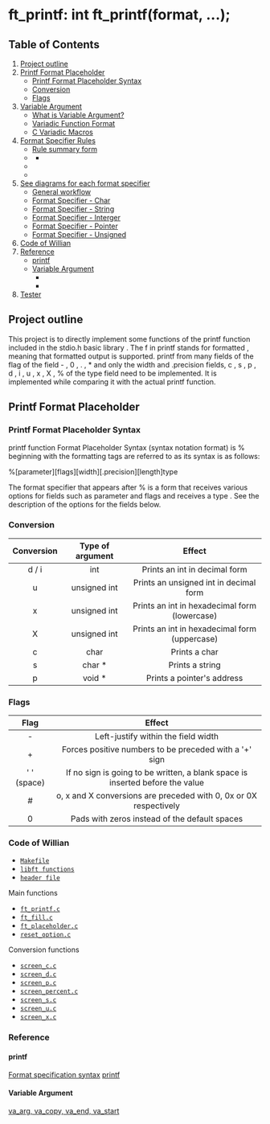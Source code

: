 # ft_printf: int   ft_printf(format, ...);

## Table of Contents
1. [Project outline](#Project-outline)
2. [Printf Format Placeholder](#Printf-Format-Placeholder)
	- [Printf Format Placeholder Syntax](#Printf-Format-Placeholder-Syntax)
	- [Conversion](#Conversion)
	- [Flags](#Flags)
3. [Variable Argument](#Variable-Argument)
	- [What is Variable Argument?](#What-is-Variable-Argument?)
	- [Variadic Function Format](#Variadic-Function-Format)
	- [C Variadic Macros](#C-Variadic-Macros)
4. [Format Specifier Rules](#Format-Specifier-Rules)
	- [Rule summary form](#Rule-summary-form)
	- [](#)
	   - [](#)
	- [](#)
	- [](#)
5. [See diagrams for each format specifier](#See-diagrams-for-each-format-specifier)
	- [General workflow](#General-workflow)
	- [Format Specifier - Char](#Format-Specifier---Char)
	- [Format Specifier - String](#Format-Specifier---String)
	- [Format Specifier - Interger](#Format-Specifier---Interger)
	- [Format Specifier - Pointer](#Format-Specifier---Pointer)
	- [Format Specifier - Unsigned](#Format-Specifier---Unsigned)
6. [Code of Willian](#Code-of-Willian)
7. [Reference](#Reference)
	- [printf](#printf)
	- [Variable Argument](#Variable-Argument)
	   - [](#)
	   - [](#)
8. [Tester](#Tester)


## Project outline
This project is to directly implement some functions of the printf function included in the stdio.h basic library .
The f in printf stands for formatted , meaning that formatted output is supported.
printf from many fields of the flag of the field - , 0 ,   . , * and only the width and .precision fields, c , s , p , d , i , u , x , X , % of the type field need to be implemented.
It is implemented while comparing it with the actual printf function.

## Printf Format Placeholder

### Printf Format Placeholder Syntax

printf function Format Placeholder Syntax (syntax notation format) is % beginning with the formatting tags are referred to as its syntax is as follows:

%[parameter][flags][width][.precision][length]type

The format specifier that appears after % is a form that receives various options for fields such as parameter and flags and receives a type . See the description of the options for the fields below.

### Conversion

| Conversion | Type of argument | Effect |
|:----------:|:----------------:|:------:|
| d / i | int | Prints an int in decimal form |
| u | unsigned int | Prints an unsigned int in decimal form |
| x | unsigned int | Prints an int in hexadecimal form (lowercase) |
| X | unsigned int | Prints an int in hexadecimal form (uppercase) |
| c | char | Prints a char |
| s | char * | Prints a string |
| p | void * | Prints a pointer's address |

### Flags

| Flag | Effect |
|:----:|:------:|
| - | Left-justify within the field width |
| + | Forces positive numbers to be preceded with a '+' sign |
| ' ' (space) | If no sign is going to be written, a blank space is inserted before the value |
| # | o, x and X conversions are preceded with 0, 0x or 0X respectively |
| 0 | Pads with zeros instead of the default spaces

### Code of Willian

- [`Makefile`](Makefile)
- [`libft functions`](libft/)
- [`header file`](includes/ft_printf.h)

Main functions

- [`ft_printf.c`](source/ft_printf.c)
- [`ft_fill.c`](source/ft_fill.c)
- [`ft_placeholder.c`](source/ft_placeholder.c)
- [`reset_option.c`](source/reset_option.c)

Conversion functions

- [`screen_c.c`](source/screen_c.c)
- [`screen_d.c`](source/screen_d.c)
- [`screen_p.c`](source/screen_p.c)
- [`screen_percent.c`](source/screen_percent.c)
- [`screen_s.c`](source/screen_s.c)
- [`screen_u.c`](source/screen_u.c)
- [`screen_x.c`](source/screen_x.c)

### Reference

#### printf
[Format specification syntax](https://docs.microsoft.com/pt-br/cpp/c-runtime-library/format-specification-syntax-printf-and-wprintf-functions?view=msvc-160)
[printf](http://www.cplusplus.com/reference/cstdio/printf/)

#### Variable Argument
[va_arg, va_copy, va_end, va_start](https://docs.microsoft.com/pt-br/cpp/c-runtime-library/reference/va-arg-va-copy-va-end-va-start?view=msvc-160)
